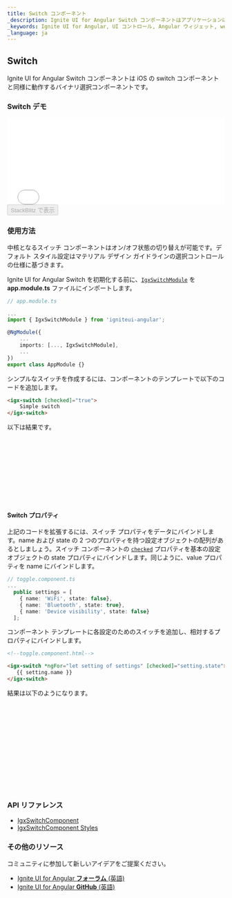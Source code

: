 ```yaml
---
title: Switch コンポーネント
_description: Ignite UI for Angular Switch コンポーネントはアプリケーションにバイナリ有効/無効または true/false のデータ入力関数を追加します。
_keywords: Ignite UI for Angular, UI コントロール, Angular ウィジェット, web ウィジェット, UI ウィジェット, Angular, ネイティブ Angular コンポーネント スィート, ネイティブ Angular コントロール, ネイティブ Angular コンポーネント ライブラリ, Angular Switch コンポーネント, Angular Switch コントロール
_language: ja
---
```


## Switch

<p class="highlight">Ignite UI for Angular Switch コンポーネントは iOS の switch コンポーネントと同様に動作するバイナリ選択コンポーネントです。</p>
<div class="divider"></div>

### Switch デモ

<div class="sample-container loading" style="height:200px">
    <iframe id="form-elements-sample-iframe" src='{environment:demosBaseUrl}/data-entries/switch-sample-2' width="100%" height="100%" seamless frameBorder="0" onload="onSampleIframeContentLoaded(this);"></iframe>
</div>
<div>
<button data-localize="stackblitz" disabled class="stackblitz-btn" data-iframe-id="form-elements-sample-iframe" data-demos-base-url="{environment:demosBaseUrl}">StackBlitz で表示</button>
</div>
<div class="divider--half"></div>

### 使用方法

中核となるスイッチ コンポーネントはオン/オフ状態の切り替えが可能です。デフォルト スタイル設定はマテリアル デザイン ガイドラインの選択コントロールの仕様に基づきます。

Ignite UI for Angular Switch を初期化する前に、[`IgxSwitchModule`]({environment:angularApiUrl}/classes/igxswitchmodule.html) を **app.module.ts** ファイルにインポートします。

```typescript
// app.module.ts

...
import { IgxSwitchModule } from 'igniteui-angular';

@NgModule({
    ...
    imports: [..., IgxSwitchModule],
    ...
})
export class AppModule {}
```

シンプルなスイッチを作成するには、コンポーネントのテンプレートで以下のコードを追加します。

```html
<igx-switch [checked]="true">
    Simple switch
</igx-switch>
```

以下は結果です。

<div class="sample-container loading" style="height: 150px">
<iframe data-src='{environment:demosBaseUrl}/data-entries/switch-sample-1' width="100%" height="100%" seamless="" frameBorder="0" class="lazyload"></iframe>
</div>

#### Switch プロパティ

上記のコードを拡張するには、スイッチ プロパティをデータにバインドします。name および state の 2 つのプロパティを持つ設定オブジェクトの配列があるとしましょう。スイッチ コンポーネントの [`checked`]({environment:angularApiUrl}/classes/igxswitchcomponent.html#checked) プロパティを基本の設定オブジェクトの state プロパティにバインドします。同じように、value プロパティを name にバインドします。

```typescript
// toggle.component.ts
...
  public settings = [
    { name: 'WiFi', state: false},
    { name: 'Bluetooth', state: true},
    { name: 'Device visibility', state: false}
  ];

```

コンポーネント テンプレートに各設定のためのスイッチを追加し、相対するプロパティにバインドします。

```html
<!--toggle.component.html-->

<igx-switch *ngFor="let setting of settings" [checked]="setting.state">
   {{ setting.name }}
</igx-switch>
```

結果は以下のようになります。

<div class="sample-container loading" style="height: 200px">
　　　　<iframe data-src='{environment:demosBaseUrl}/data-entries/switch-sample-2' width="100%" height="100%" seamless="" frameBorder="0" class="lazyload"></iframe>
</div>

### API リファレンス
<div class="divider--half"></div>

* [IgxSwitchComponent]({environment:angularApiUrl}/classes/igxswitchcomponent.html)
* [IgxSwitchComponent Styles]({environment:sassApiUrl}/index.html#function-igx-switch-theme)

### その他のリソース

<div class="divider--half"></div>
コミュニティに参加して新しいアイデアをご提案ください。

* [Ignite UI for Angular **フォーラム** (英語)](https://www.infragistics.com/community/forums/f/ignite-ui-for-angular)
* [Ignite UI for Angular **GitHub** (英語)](https://github.com/IgniteUI/igniteui-angular)
